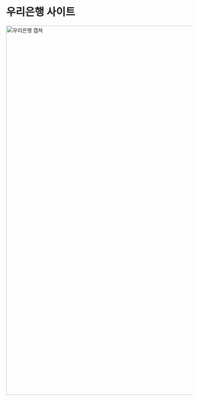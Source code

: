 # 우리은행 사이트
<img width="1002" alt="우리은행 캡쳐" src="https://github.com/user-attachments/assets/170c12a7-9999-4ec4-a768-958c6238d903">
